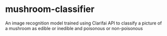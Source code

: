 # mushroom-classifier
An image recognition model trained using Clarifai API to classify a picture of a mushroom as edible or inedible and poisonous or non-poisonous
